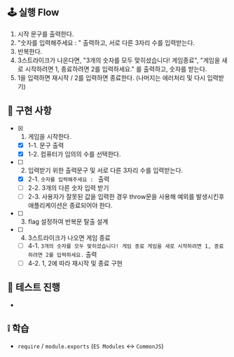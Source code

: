 ## 🕹 실행 Flow

1. 시작 문구를 출력한다.
2. "숫자를 입력해주세요 : " 출력하고, 서로 다른 3자리 수를 입력받는다.
3. 반복한다.
4. 3스트라이크가 나온다면, "3개의 숫자를 모두 맞히셨습니다! 게임종료", "게임을 새로 시작하려면 1, 종료하려면 2를 입력하세요." 를 출력하고, 숫자를 받는다.
5. 1을 입력하면 재시작 / 2를 입력하면 종료한다. (나머지는 에러처리 및 다시 입력받기)

## 🛒 구현 사항

- [x] 1. 게임을 시작한다.
  - [x] 1-1. 문구 출력
  - [x] 1-2. 컴퓨터가 임의의 수를 선택한다.
- [ ] 2. 입력받기 위한 출력문구 및 서로 다른 3자리 수를 입력받는다.
  - [x] 2-1. `숫자를 입력해주세요 : ` 출력
  - [ ] 2-2. 3개의 다른 숫자 입력 받기
  - [ ] 2-3. 사용자가 잘못된 값을 입력한 경우 throw문을 사용해 예외를 발생시킨후 애플리케이션은 종료되어야 한다.
- [ ] 3. flag 설정하여 반복문 탈출 설계
- [ ] 4. 3스트라이크가 나오면 게임 종료
  - [ ] 4-1. `3개의 숫자를 모두 맞히셨습니다! 게임 종료 게임을 새로 시작하려면 1, 종료하려면 2를 입력하세요.` 출력
  - [ ] 4-2. 1, 2에 따라 재시작 및 종료 구현

## 🧩 테스트 진행

-

## ❕ 학습

- `require` / `module.exports` (`ES Modules` <-> `CommonJS`)
